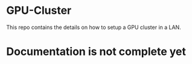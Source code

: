 # GPU-Cluster

This repo contains the details on how to setup a GPU cluster in a LAN.

# Documentation is not complete yet

